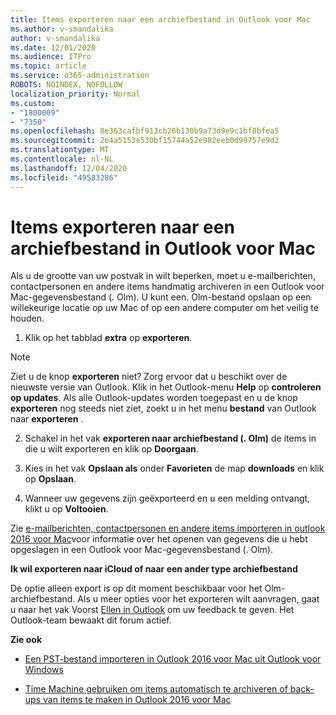 ```yaml
---
title: Items exporteren naar een archiefbestand in Outlook voor Mac
ms.author: v-smandalika
author: v-smandalika
ms.date: 12/01/2020
ms.audience: ITPro
ms.topic: article
ms.service: o365-administration
ROBOTS: NOINDEX, NOFOLLOW
localization_priority: Normal
ms.custom:
- "1800009"
- "7350"
ms.openlocfilehash: 8e363cafbf913cb26b130b9a73d9e9c1bf8bfea5
ms.sourcegitcommit: 2e4a5153e530bf15744a52e982eeb0d99757e9d2
ms.translationtype: MT
ms.contentlocale: nl-NL
ms.lasthandoff: 12/04/2020
ms.locfileid: "49583286"
---
```

# <a name="export-items-to-an-archive-file-in-outlook-for-mac"></a>Items exporteren naar een archiefbestand in Outlook voor Mac

Als u de grootte van uw postvak in wilt beperken, moet u e-mailberichten, contactpersonen en andere items handmatig archiveren in een Outlook voor Mac-gegevensbestand (. Olm). U kunt een. Olm-bestand opslaan op een willekeurige locatie op uw Mac of op een andere computer om het veilig te houden.

1. Klik op het tabblad **extra** op **exporteren**.

> [!NOTE]
> Ziet u de knop **exporteren** niet? Zorg ervoor dat u beschikt over de nieuwste versie van Outlook. Klik in het Outlook-menu **Help** op **controleren op updates**. Als alle Outlook-updates worden toegepast en u de knop **exporteren** nog steeds niet ziet, zoekt u in het menu **bestand** van Outlook naar **exporteren** .

2. Schakel in het vak **exporteren naar archiefbestand (. Olm)** de items in die u wilt exporteren en klik op **Doorgaan**.

3. Kies in het vak **Opslaan als** onder **Favorieten** de map **downloads** en klik op **Opslaan**.

4. Wanneer uw gegevens zijn geëxporteerd en u een melding ontvangt, klikt u op **Voltooien**.

Zie [e-mailberichten, contactpersonen en andere items importeren in outlook 2016 voor Mac](https://support.microsoft.com/office/import-and-export-outlook-email-contacts-and-calendar-92577192-3881-4502-b79d-c3bbada6c8ef#ID0EAACAAA=macOS)voor informatie over het openen van gegevens die u hebt opgeslagen in een Outlook voor Mac-gegevensbestand (. Olm).

**Ik wil exporteren naar iCloud of naar een ander type archiefbestand**

De optie alleen export is op dit moment beschikbaar voor het Olm-archiefbestand. Als u meer opties voor het exporteren wilt aanvragen, gaat u naar het vak Voorst [Ellen in Outlook](https://outlook.uservoice.com/) om uw feedback te geven. Het Outlook-team bewaakt dit forum actief.

**Zie ook**

- [Een PST-bestand importeren in Outlook 2016 voor Mac uit Outlook voor Windows](https://support.microsoft.com/office/import-a-pst-file-into-outlook-for-mac-from-outlook-for-windows-b4a6a1d6-94bb-4c85-a4fc-a83dc690e18c)

- [Time Machine gebruiken om items automatisch te archiveren of back-ups van items te maken in Outlook 2016 voor Mac](https://support.microsoft.com/office/automatically-archive-or-back-up-outlook-for-mac-items-441fcce5-2262-4b64-ac8c-fa949df989f5)
